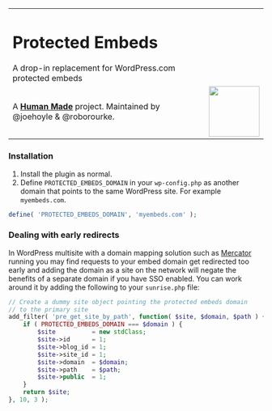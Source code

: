 <table width="100%">
	<tr>
		<td align="left" width="70">
			<h1>Protected Embeds</h1>
			A drop-in replacement for WordPress.com protected embeds
		</td>
		<td align="right" width="20%">
			<!-- -->
		</td>
	</tr>
	<tr>
		<td>
			A <strong><a href="https://hmn.md/">Human Made</a></strong> project. Maintained by @joehoyle & @roborourke.
		</td>
		<td align="center">
			<img src="https://hmn.md/content/themes/hmnmd/assets/images/hm-logo.svg" width="100" />
		</td>
	</tr>
</table>


### Installation

1. Install the plugin as normal.
2. Define `PROTECTED_EMBEDS_DOMAIN` in your `wp-config.php` as another 
  domain that points to the same WordPress site. For example 
  `myembeds.com`.
  
```php
define( 'PROTECTED_EMBEDS_DOMAIN', 'myembeds.com' );
```

### Dealing with early redirects

In WordPress multisite with a domain mapping solution such as
[Mercator](https://github.com/humanmade/Mercator) running you may find 
requests to your embed domain get redirected too early and adding the 
domain as a site on the network will negate the benefits of a separate
domain if you have SSO enabled. You can work around it by adding the 
following to your `sunrise.php` file:

```php
// Create a dummy site object pointing the protected embeds domain
// to the primary site
add_filter( 'pre_get_site_by_path', function( $site, $domain, $path ) {
	if ( PROTECTED_EMBEDS_DOMAIN === $domain ) {
		$site          = new stdClass;
		$site->id      = 1;
		$site->blog_id = 1;
		$site->site_id = 1;
		$site->domain  = $domain;
		$site->path    = $path;
		$site->public  = 1;
	}
	return $site;
}, 10, 3 );
```
